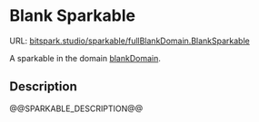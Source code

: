 # Blank Sparkable

URL: [bitspark.studio/sparkable/fullBlankDomain.BlankSparkable](https://bitspark.studio/sparkable/fullBlankDomain.BlankSparkable)

A sparkable in the domain [blankDomain](https://bitspark.studio/domain/fullBlankDomain).

## Description

@@SPARKABLE_DESCRIPTION@@
